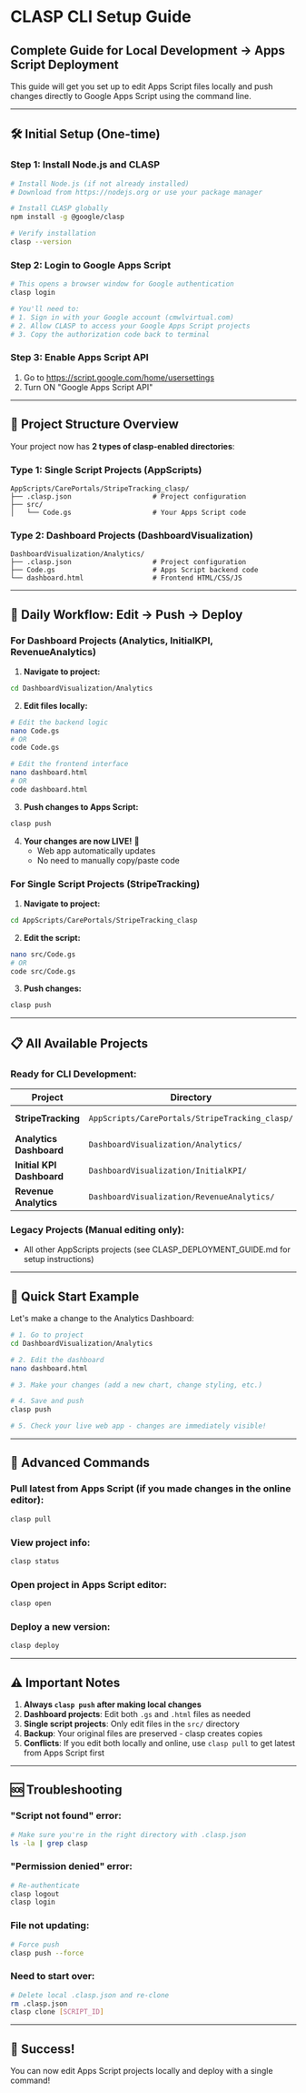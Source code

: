 # CLASP CLI Setup Guide
## Complete Guide for Local Development → Apps Script Deployment

This guide will get you set up to edit Apps Script files locally and push changes directly to Google Apps Script using the command line.

---

## 🛠️ Initial Setup (One-time)

### Step 1: Install Node.js and CLASP
```bash
# Install Node.js (if not already installed)
# Download from https://nodejs.org or use your package manager

# Install CLASP globally
npm install -g @google/clasp

# Verify installation
clasp --version
```

### Step 2: Login to Google Apps Script
```bash
# This opens a browser window for Google authentication
clasp login

# You'll need to:
# 1. Sign in with your Google account (cmwlvirtual.com)
# 2. Allow CLASP to access your Google Apps Script projects
# 3. Copy the authorization code back to terminal
```

### Step 3: Enable Apps Script API
1. Go to https://script.google.com/home/usersettings
2. Turn ON "Google Apps Script API"

---

## 📁 Project Structure Overview

Your project now has **2 types of clasp-enabled directories**:

### Type 1: Single Script Projects (AppScripts)
```
AppScripts/CarePortals/StripeTracking_clasp/
├── .clasp.json                    # Project configuration
├── src/
│   └── Code.gs                    # Your Apps Script code
```

### Type 2: Dashboard Projects (DashboardVisualization)
```
DashboardVisualization/Analytics/
├── .clasp.json                    # Project configuration
├── Code.gs                        # Apps Script backend code
└── dashboard.html                 # Frontend HTML/CSS/JS
```

---

## 🔄 Daily Workflow: Edit → Push → Deploy

### For Dashboard Projects (Analytics, InitialKPI, RevenueAnalytics)

1. **Navigate to project:**
```bash
cd DashboardVisualization/Analytics
```

2. **Edit files locally:**
```bash
# Edit the backend logic
nano Code.gs
# OR
code Code.gs

# Edit the frontend interface
nano dashboard.html
# OR
code dashboard.html
```

3. **Push changes to Apps Script:**
```bash
clasp push
```

4. **Your changes are now LIVE!** 🎉
   - Web app automatically updates
   - No need to manually copy/paste code

### For Single Script Projects (StripeTracking)

1. **Navigate to project:**
```bash
cd AppScripts/CarePortals/StripeTracking_clasp
```

2. **Edit the script:**
```bash
nano src/Code.gs
# OR
code src/Code.gs
```

3. **Push changes:**
```bash
clasp push
```

---

## 📋 All Available Projects

### Ready for CLI Development:

| Project | Directory | Type |
|---------|-----------|------|
| **StripeTracking** | `AppScripts/CarePortals/StripeTracking_clasp/` | Single Script |
| **Analytics Dashboard** | `DashboardVisualization/Analytics/` | Dashboard |
| **Initial KPI Dashboard** | `DashboardVisualization/InitialKPI/` | Dashboard |
| **Revenue Analytics** | `DashboardVisualization/RevenueAnalytics/` | Dashboard |

### Legacy Projects (Manual editing only):
- All other AppScripts projects (see CLASP_DEPLOYMENT_GUIDE.md for setup instructions)

---

## 🚀 Quick Start Example

Let's make a change to the Analytics Dashboard:

```bash
# 1. Go to project
cd DashboardVisualization/Analytics

# 2. Edit the dashboard
nano dashboard.html

# 3. Make your changes (add a new chart, change styling, etc.)

# 4. Save and push
clasp push

# 5. Check your live web app - changes are immediately visible!
```

---

## 🔧 Advanced Commands

### Pull latest from Apps Script (if you made changes in the online editor):
```bash
clasp pull
```

### View project info:
```bash
clasp status
```

### Open project in Apps Script editor:
```bash
clasp open
```

### Deploy a new version:
```bash
clasp deploy
```

---

## ⚠️ Important Notes

1. **Always `clasp push` after making local changes**
2. **Dashboard projects**: Edit both `.gs` and `.html` files as needed
3. **Single script projects**: Only edit files in the `src/` directory
4. **Backup**: Your original files are preserved - clasp creates copies
5. **Conflicts**: If you edit both locally and online, use `clasp pull` to get latest from Apps Script first

---

## 🆘 Troubleshooting

### "Script not found" error:
```bash
# Make sure you're in the right directory with .clasp.json
ls -la | grep clasp
```

### "Permission denied" error:
```bash
# Re-authenticate
clasp logout
clasp login
```

### File not updating:
```bash
# Force push
clasp push --force
```

### Need to start over:
```bash
# Delete local .clasp.json and re-clone
rm .clasp.json
clasp clone [SCRIPT_ID]
```

---

## 🎯 Success!
You can now edit Apps Script projects locally and deploy with a single command!